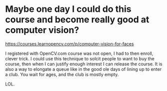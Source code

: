 # Maybe one day I could do this course and become really good at computer vision?
https://courses.learnopencv.com/p/computer-vision-for-faces

I registered with OpenCV.com course was not open, I had to then enroll, clever trick. I could use this technique to solcit people to want to buy the course, then when I can justify enough interest I can release the course. It is also a way to elongate a queue like in the good ole days of lining up to enter a club. You wait for ages, and the club is mostly empty.

LOL.